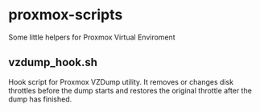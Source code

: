 # proxmox-scripts

Some little helpers for Proxmox Virtual Enviroment

## vzdump_hook.sh

Hook script for Proxmox VZDump utility. It removes or changes disk
throttles before the dump starts and restores the original throttle
after the dump has finished.
